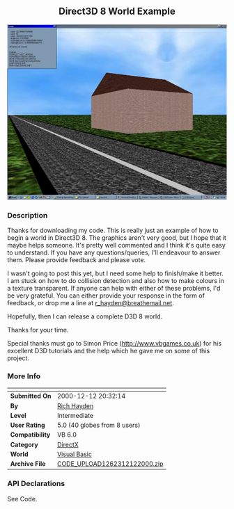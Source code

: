 ﻿<div align="center">

## Direct3D 8 World Example

<img src="PIC200012111342592622.jpg">
</div>

### Description

Thanks for downloading my code. This is really just an example of how to begin a world in Direct3D 8. The graphics aren't very good, but I hope that it maybe helps someone. It's pretty well commented and I think it's quite easy to understand. If you have any questions/queries, I'll endeavour to answer them. Please provide feedback and please vote.

I wasn't going to post this yet, but I need some help to finish/make it better. I am stuck on how to do collision detection and also how to make colours in a texture transparent. If anyone can help with either of these problems, I'd be very grateful. You can either provide your response in the form of feedback, or drop me a line at r_hayden@breathemail.net.

Hopefully, then I can release a complete D3D 8 world.

Thanks for your time.

Special thanks must go to Simon Price (http://www.vbgames.co.uk) for his excellent D3D tutorials and the help which he gave me on some of this project.
 
### More Info
 


<span>             |<span>
---                |---
**Submitted On**   |2000-12-12 20:32:14
**By**             |[Rich Hayden](https://github.com/Planet-Source-Code/PSCIndex/blob/master/ByAuthor/rich-hayden.md)
**Level**          |Intermediate
**User Rating**    |5.0 (40 globes from 8 users)
**Compatibility**  |VB 6\.0
**Category**       |[DirectX](https://github.com/Planet-Source-Code/PSCIndex/blob/master/ByCategory/directx__1-44.md)
**World**          |[Visual Basic](https://github.com/Planet-Source-Code/PSCIndex/blob/master/ByWorld/visual-basic.md)
**Archive File**   |[CODE\_UPLOAD1262312122000\.zip](https://github.com/Planet-Source-Code/rich-hayden-direct3d-8-world-example__1-13511/archive/master.zip)

### API Declarations

See Code.






